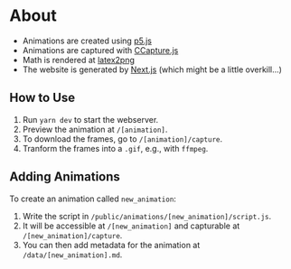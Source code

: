 # About

-   Animations are created using [p5.js](https://p5js.org/)
-   Animations are captured with [CCapture.js](https://github.com/spite/ccapture.js/)
-   Math is rendered at [latex2png](http://latex2png.com/)
-   The website is generated by [Next.js](https://nextjs.org/) (which might be a little overkill...)

## How to Use

1. Run `yarn dev` to start the webserver.
2. Preview the animation at `/[animation]`.
3. To download the frames, go to `/[animation]/capture`.
4. Tranform the frames into a `.gif`, e.g., with `ffmpeg`.

## Adding Animations

To create an animation called `new_animation`:

1. Write the script in `/public/animations/[new_animation]/script.js`.
2. It will be accessible at `/[new_animation]` and capturable at `/[new_animation]/capture`.
3. You can then add metadata for the animation at `/data/[new_animation].md`.
